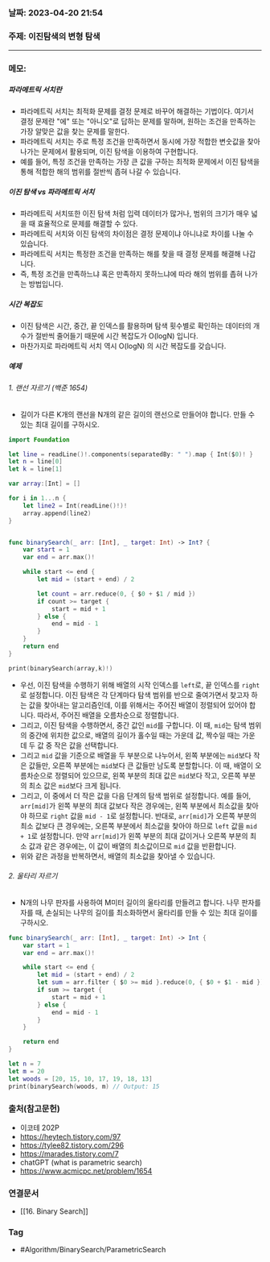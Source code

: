 ### 날짜: 2023-04-20 21:54

### 주제: 이진탐색의 변형 탐색
---
### 메모: 
##### 파라메트릭 서치란
- 파라메트릭 서치는 최적화 문제를 결정 문제로 바꾸어 해결하는 기법이다. 여기서 결정 문제란 "에" 또는 "아니오"로 답하는 문제를 말하며, 원하는 조건을 만족하는 가장 알맞은 값을 찾는 문제를 말한다. 
- 파라메트릭 서치는 주로 특정 조건을 만족하면서 동시에 가장 적합한 변숫값을 찾아나가는 문제에서 활용되며, 이진 탐색을 이용하여 구현합니다.
- 예를 들어, 특정 조건을 만족하는 가장 큰 값을 구하는 최적화 문제에서 이진 탐색을 통해 적합한 해의 범위를 절반씩 좁혀 나갈 수 있습니다. 
##### 이진 탐색 vs 파라메트릭 서치 
- 파라메트릭 서치또한 이진 탐색 처럼 입력 데이터가 많거나, 범위의 크기가 매우 넓을 때 효율적으로 문제를 해결할 수 있다.
- 파라메트릭 서치와 이진 탐색의 차이점은 결정 문제이냐 아니냐로 차이를 나눌 수 있습니다. 
- 파라메트릭 서치는 특정한 조건을 만족하는 해를 찾을 때 결정 문제를 해결해 나갑니다. 
- 즉, 특정 조건을 만족하느냐 혹은 만족하지 못하느냐에 따라 해의 범위를 좁혀 나가는 방법입니다. 
##### 시간 복잡도 
- 이진 탐색은 시간, 중간, 끝 인덱스를 활용하며 탐색 횟수별로 확인하는 데이터의 개수가 절반씩 줄어들기 때문에 시간 복잡도가 O(logN) 입니다. 
- 마찬가지로 파라메트릭 서치 역시 O(logN) 의 시간 복잡도를 갖습니다. 
##### 예제 
###### 1. 랜선 자르기  (백준 1654)
- 길이가 다른 K개의 랜선을 N개의 같은 길이의 랜선으로 만들어야 합니다. 만들 수 있는 최대 길이를 구하시오.
~~~ swift 
import Foundation

let line = readLine()!.components(separatedBy: " ").map { Int($0)! }
let n = line[0]
let k = line[1]

var array:[Int] = []

for i in 1...n { 
    let line2 = Int(readLine()!)!
    array.append(line2)
}


func binarySearch(_ arr: [Int], _ target: Int) -> Int? {
    var start = 1
    var end = arr.max()!

    while start <= end {
        let mid = (start + end) / 2

        let count = arr.reduce(0, { $0 + $1 / mid })
        if count >= target {
            start = mid + 1
        } else {
            end = mid - 1
        }
    }
    return end
}

print(binarySearch(array,k)!)
~~~
- 우선, 이진 탐색을 수행하기 위해 배열의 시작 인덱스를 `left`로, 끝 인덱스를 `right`로 설정합니다. 이진 탐색은 각 단계마다 탐색 범위를 반으로 줄여가면서 찾고자 하는 값을 찾아내는 알고리즘인데, 이를 위해서는 주어진 배열이 정렬되어 있어야 합니다. 따라서, 주어진 배열을 오름차순으로 정렬합니다.
- 그리고, 이진 탐색을 수행하면서, 중간 값인 `mid`를 구합니다. 이 때, `mid`는 탐색 범위의 중간에 위치한 값으로, 배열의 길이가 홀수일 때는 가운데 값, 짝수일 때는 가운데 두 값 중 작은 값을 선택합니다.
- 그리고 `mid` 값을 기준으로 배열을 두 부분으로 나누어서, 왼쪽 부분에는 `mid`보다 작은 값들만, 오른쪽 부분에는 `mid`보다 큰 값들만 남도록 분할합니다. 이 때, 배열이 오름차순으로 정렬되어 있으므로, 왼쪽 부분의 최대 값은 `mid`보다 작고, 오른쪽 부분의 최소 값은 `mid`보다 크게 됩니다.
- 그리고, 이 중에서 더 작은 값을 다음 단계의 탐색 범위로 설정합니다. 예를 들어, `arr[mid]`가 왼쪽 부분의 최대 값보다 작은 경우에는, 왼쪽 부분에서 최소값을 찾아야 하므로 `right` 값을 `mid - 1`로 설정합니다. 반대로, `arr[mid]`가 오른쪽 부분의 최소 값보다 큰 경우에는, 오른쪽 부분에서 최소값을 찾아야 하므로 `left` 값을 `mid + 1`로 설정합니다. 만약 `arr[mid]`가 왼쪽 부분의 최대 값이거나 오른쪽 부분의 최소 값과 같은 경우에는, 이 값이 배열의 최소값이므로 `mid` 값을 반환합니다.
- 위와 같은 과정을 반복하면서, 배열의 최소값을 찾아낼 수 있습니다.
###### 2. 울타리 자르기 
- N개의 나무 판자를 사용하여 M미터 길이의 울타리를 만들려고 합니다. 나무 판자를 자를 때, 손실되는 나무의 길이를 최소화하면서 울타리를 만들 수 있는 최대 길이를 구하시오.
~~~ swift 
func binarySearch(_ arr: [Int], _ target: Int) -> Int {
    var start = 1
    var end = arr.max()!

    while start <= end {
        let mid = (start + end) / 2
        let sum = arr.filter { $0 >= mid }.reduce(0, { $0 + $1 - mid })
        if sum >= target {
            start = mid + 1
        } else {
            end = mid - 1
        }
    }

    return end
}

let n = 7
let m = 20
let woods = [20, 15, 10, 17, 19, 18, 13]
print(binarySearch(woods, m) // Output: 15
~~~

### 출처(참고문헌) 
- 이코테 202P
- https://heytech.tistory.com/97
- https://tylee82.tistory.com/296
- https://marades.tistory.com/7
- chatGPT (what is parametric search)
- https://www.acmicpc.net/problem/1654

### 연결문서 
- [[16. Binary Search]]

### Tag
- #Algorithm/BinarySearch/ParametricSearch 